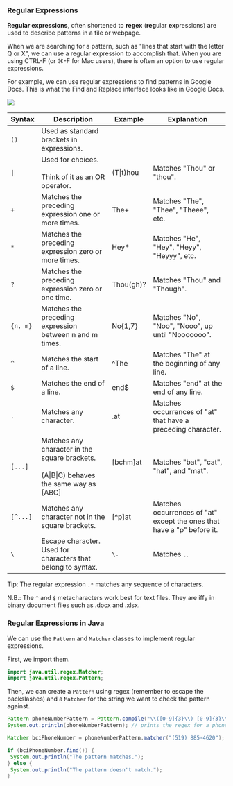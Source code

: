 ### Regular Expressions

**Regular expressions**, often shortened to **regex** (**reg**ular **ex**pressions) are used to describe patterns in a file or webpage.

When we are searching for a pattern, such as "lines that start with the letter Q or X", we can use a regular expression to accomplish that. When you are using CTRL-F (or ⌘-F for Mac users), there is often an option to use regular expressions.

For example, we can use regular expressions to find patterns in Google Docs. This is what the Find and Replace interface looks like in Google Docs.

![](../Images/Find_And_Replace.png)

| Syntax | Description | Example | Explanation |
| --- | --- | --- | --- |
| `()` | Used as standard brackets in expressions. | | |
| `\|` | Used for choices.<br></br>Think of it as an OR operator. | (T\|t)hou | Matches "Thou" or "thou". |
| `+` | Matches the preceding expression one or more times. | The+ | Matches "The", "Thee", "Theee", etc. |
| `*` | Matches the preceding expression zero or more times. | Hey* | Matches "He", "Hey", "Heyy", "Heyyy", etc. |
| `?` | Matches the preceding expression zero or one time. | Thou(gh)? | Matches "Thou" and "Though". |
| `{n, m}` | Matches the preceding expression between n and m times. | No{1,7} | Matches "No", "Noo", "Nooo", up until "Nooooooo". |
| `^` | Matches the start of a line. | ^The | Matches "The" at the beginning of any line. |
| `$` | Matches the end of a line. | end$ | Matches "end" at the end of any line. |
| `.` | Matches any character. | .at | Matches occurrences of "at" that have a preceding character. |
| `[...]` | Matches any character in the square brackets.<br></br>(A\|B\|C) behaves the same way as [ABC] | [bchm]at<br></br> | Matches "bat", "cat", "hat", and "mat". |
| `[^...]` | Matches any character not in the square brackets. | [^p]at | Matches occurrences of "at" except the ones that have a "p" before it. |
| `\` | Escape character. Used for characters that belong to syntax. | `\.` | Matches `.`. |

Tip: The regular expression `.*` matches any sequence of characters.

N.B.: The `^` and `$` metacharacters work best for text files. They are iffy in binary document files such as .docx and .xlsx.

### Regular Expressions in Java

We can use the `Pattern` and `Matcher` classes to implement regular expressions.

First, we import them.

```java
import java.util.regex.Matcher;
import java.util.regex.Pattern;
```

Then, we can create a `Pattern` using regex (remember to escape the backslashes) and a `Matcher` for the string we want to check the pattern against.

```java
Pattern phoneNumberPattern = Pattern.compile("\\([0-9]{3}\\) [0-9]{3}\\-[0-9]{4}");
System.out.println(phoneNumberPattern); // prints the regex for a phone number: \([0-9]{3}\) [0-9]{3}\-[0-9]{4}

Matcher bciPhoneNumber = phoneNumberPattern.matcher("(519) 885-4620");

if (bciPhoneNumber.find()) {
 System.out.println("The pattern matches.");
} else {
 System.out.println("The pattern doesn't match.");
}
```

<!-- | `replace()` | `"abcabc".replace("a", "ef"); //"efbcefbc"` | Creates a new string with all occurrences of `"a"` replaced with `"ef"`. |
| `replaceFirst()` | `"abcabc".replaceFirst("a", "ef"); //"efbcabc"` | Creates a new string with the first occurrence of `"a"` replaced with `"ef"`. | -->
